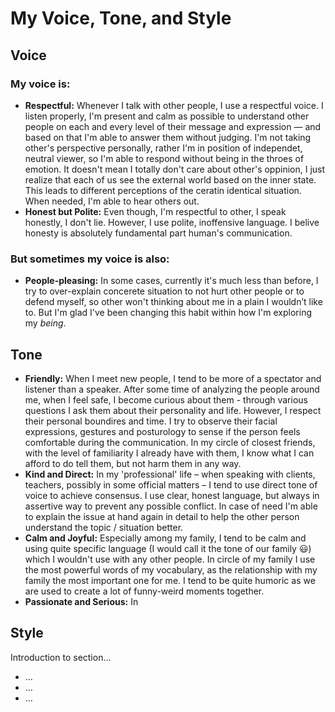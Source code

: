 # My Voice, Tone, and Style

<!-- Voice, Tone, and Style -->
<!-- Voice and Tone (Style, too) -->
<!-- Content Style Guide -->
<!-- Note: Even your headings can have your voice, tone, and style. -->


## Voice

### My voice is:

- **Respectful:** Whenever I talk with other people, I use a respectful voice. I listen properly, I'm present and calm as possible to understand other people on each and every level of their message and expression — and based on that I'm able to answer them without judging. I'm not taking other's perspective personally, rather I'm in position of independet, neutral viewer, so I'm able to respond without being in the throes of emotion. It doesn't mean I totally don't care about other's oppinion, I just realize that each of us see the external world based on the inner state. This leads to different perceptions of the ceratin identical situation. 
When needed, I'm able to hear others out.
- **Honest but Polite:** Even though, I'm respectful to other, I speak honestly, I don't lie. However, I use polite, inoffensive language. I belive honesty is absolutely fundamental part human's communication.

### But sometimes my voice is also:
- **People-pleasing:** In some cases, currently it's much less than before, I try to over-explain concerete situation to not hurt other people or to defend myself, so other won't thinking about me in a plain I wouldn’t like to. But I'm glad I've been changing this habit within how I'm exploring my _being_.

## Tone

- **Friendly:** When I meet new people, I tend to be more of a spectator and listener than a speaker. After some time of analyzing the people around me, when I feel safe, I become curious about them - through various questions I ask them about their personality and life. However, I respect their personal boundires and time. I try to observe their facial expressions, gestures and posturology to sense if the person feels comfortable during the communication.  In my circle of closest friends, with the level of familiarity I already have with them, I know what I can afford to do tell them, but not harm them in any way.
- **Kind and Direct:** In my 'professional' life – when speaking with clients, teachers, possibly in some official matters – I tend to use direct tone of voice to achieve consensus. I use clear, honest language, but always in assertive way to prevent any possible conflict. In case of need I'm able to explain the issue at hand again in detail to help the other person understand the topic / situation better.
- **Calm and Joyful:** Especially among my family, I tend to be calm and using quite specific language (I would call it the tone of our family 😃) which I wouldn't use with any other people. In circle of my family I use the most powerful words of my vocabulary, as the relationship with my family the most important one for me. I tend to be quite humoric as we are used to create a lot of funny-weird moments together.
- **Passionate and Serious:** In 

## Style

Introduction to section…

<!-- Consider including style tips on capitalization of headings (sentence or title case), words to avoid, or general grammar and mechanics dos and don’ts, etc.
See: https://styleguide.mailchimp.com/grammar-and-mechanics/-->

- …
- …
- …

